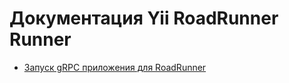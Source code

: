 # Документация Yii RoadRunner Runner

- [Запуск gRPC приложения для RoadRunner](grpc-application-runner.md)
